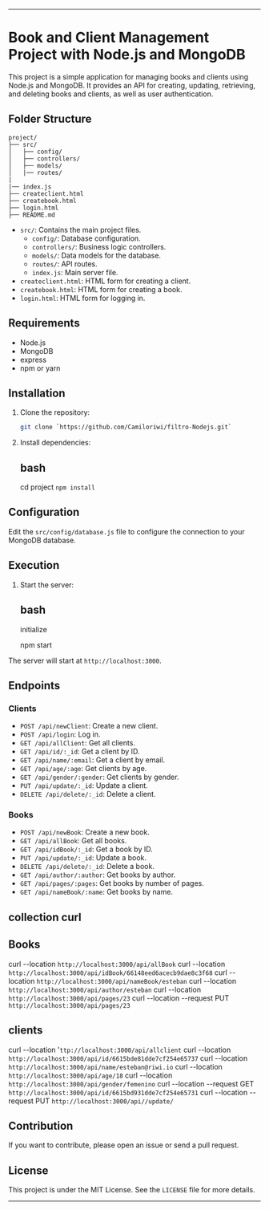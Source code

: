 
---
# Book and Client Management Project with Node.js and MongoDB

This project is a simple application for managing books and clients using Node.js and MongoDB. It provides an API for creating, updating, retrieving, and deleting books and clients, as well as user authentication.

## Folder Structure

```plaintext
project/
├── src/
│   ├── config/
│   ├── controllers/
│   ├── models/
│   |── routes/
|
|── index.js
├── createclient.html
├── createbook.html
├── login.html
├── README.md
```

- `src/`: Contains the main project files.
    - `config/`: Database configuration.
    - `controllers/`: Business logic controllers.
    - `models/`: Data models for the database.
    - `routes/`: API routes.
    - `index.js`: Main server file.
- `createclient.html`: HTML form for creating a client.
- `createbook.html`: HTML form for creating a book.
- `login.html`: HTML form for logging in.

## Requirements

- Node.js
- MongoDB
- express
- npm or yarn

## Installation

1. Clone the repository:

    ```bash
    git clone `https://github.com/Camiloriwi/filtro-Nodejs.git`
    ```

2. Install dependencies:

    ## bash
    cd project
    `npm install`
   

## Configuration

Edit the `src/config/database.js` file to configure the connection to your MongoDB database.

## Execution

1. Start the server:

    ## bash
    initialize

   npm start
   

The server will start at `http://localhost:3000`.

## Endpoints

### Clients

- `POST /api/newClient`: Create a new client.
- `POST /api/login`: Log in.
- `GET /api/allClient`: Get all clients.
- `GET /api/id/:_id`: Get a client by ID.
- `GET /api/name/:email`: Get a client by email.
- `GET /api/age/:age`: Get clients by age.
- `GET /api/gender/:gender`: Get clients by gender.
- `PUT /api/update/:_id`: Update a client.
- `DELETE /api/delete/:_id`: Delete a client.

### Books

- `POST /api/newBook`: Create a new book.
- `GET /api/allBook`: Get all books.
- `GET /api/idBook/:_id`: Get a book by ID.
- `PUT /api/update/:_id`: Update a book.
- `DELETE /api/delete/:_id`: Delete a book.
- `GET /api/author/:author`: Get books by author.
- `GET /api/pages/:pages`: Get books by number of pages.
- `GET /api/nameBook/:name`: Get books by name.



## collection  curl

## Books
curl --location `http://localhost:3000/api/allBook`
curl --location `http://localhost:3000/api/idBook/66148eed6acecb9dae8c3f68`
curl --location `http://localhost:3000/api/nameBook/esteban`
curl --location `http://localhost:3000/api/author/esteban`
curl --location `http://localhost:3000/api/pages/23`
curl --location --request PUT `http://localhost:3000/api/pages/23`


## clients
curl --location '`ttp://localhost:3000/api/allclient`
curl --location `http://localhost:3000/api/id/6615bde81dde7cf254e65737`
curl --location `http://localhost:3000/api/name/esteban@riwi.io`
curl --location `http://localhost:3000/api/age/18`
curl --location `http://localhost:3000/api/gender/femenino`
curl --location --request GET `http://localhost:3000/api/id/6615bd931dde7cf254e65731` 
curl --location --request PUT `http://localhost:3000/api//update/`



## Contribution

If you want to contribute, please open an issue or send a pull request.

## License

This project is under the MIT License. See the `LICENSE` file for more details.

---